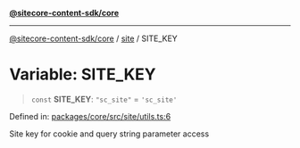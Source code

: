 [**@sitecore-content-sdk/core**](../../README.md)

***

[@sitecore-content-sdk/core](../../README.md) / [site](../README.md) / SITE\_KEY

# Variable: SITE\_KEY

> `const` **SITE\_KEY**: `"sc_site"` = `'sc_site'`

Defined in: [packages/core/src/site/utils.ts:6](https://github.com/Sitecore/content-sdk/blob/583ad5957e2a493b98fa21293939a57df8afd235/packages/core/src/site/utils.ts#L6)

Site key for cookie and query string parameter access
